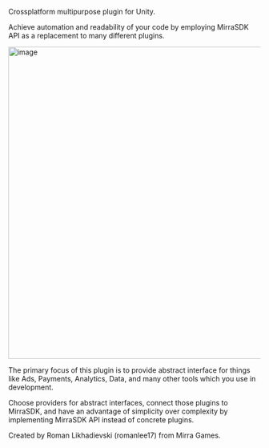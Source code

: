 Crossplatform multipurpose plugin for Unity.

Achieve automation and readability of your code by employing MirraSDK API as a replacement to many different plugins.

<img width="1202" height="623" alt="image" src="https://github.com/user-attachments/assets/c74686bd-4daf-4f16-8d1e-acf6749010bd" />

The primary focus of this plugin is to provide abstract interface for things like Ads, Payments, Analytics, Data, and many other tools which you use in development.

Choose providers for abstract interfaces, connect those plugins to MirraSDK, and have an advantage of simplicity over complexity by implementing MirraSDK API instead of concrete plugins.

Created by Roman Likhadievski (romanlee17) from Mirra Games.
